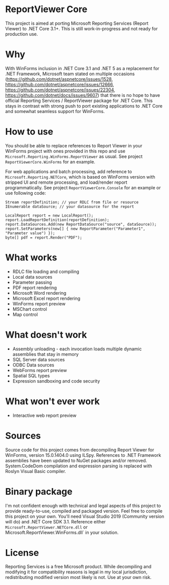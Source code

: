 # ReportViewer Core
This project is aimed at porting Microsoft Reporting Services (Report Viewer) to .NET Core 3.1+. This is still work-in-progress and not ready for production use.

# Why
With WinForms inclusion in .NET Core 3.1 and .NET 5 as a replacement for .NET Framework, Microsoft team stated on multiple occasions (https://github.com/dotnet/aspnetcore/issues/1528, https://github.com/dotnet/aspnetcore/issues/12666, https://github.com/dotnet/aspnetcore/issues/22304, https://github.com/dotnet/docs/issues/9607) that there is no hope to have official Reporting Services / ReportViewer package for .NET Core. This stays in contrast with strong push to port existing applications to .NET Core and somewhat seamless support for WinForms.

# How to use
You should be able to replace references to Report Viewer in your WinForms project with ones provided in this repo and use `Microsoft.Reporting.WinForms.ReportViewer` as usual. See project `ReportViewerCore.WinForms` for an example.

For web applications and batch processing, add reference to `Microsoft.Reporting.NETCore`, which is based on WinForms version with stripped UI and remote processing, and load/render report programmatically. See project `ReportViewerCore.Console` for an example or use following code:

    Stream reportDefinition; // your RDLC from file or resource
    IEnumerable dataSource; // your datasource for the report
    
    LocalReport report = new LocalReport();
    report.LoadReportDefinition(reportDefinition);
    report.DataSources.Add(new ReportDataSource("source", dataSource));
    report.SetParameters(new[] { new ReportParameter("Parameter1", "Parameter value") });
    byte[] pdf = report.Render("PDF");

# What works
 * RDLC file loading and compiling
 * Local data sources
 * Parameter passing
 * PDF report rendering
 * Microsoft Word rendering
 * Microsoft Excel report rendering
 * WinForms report preview
 * MSChart control
 * Map control

# What doesn't work
 * Assembly unloading - each invocation loads multiple dynamic assemblies that stay in memory
 * SQL Server data sources
 * ODBC Data sources
 * WebForms report preview
 * Spatial SQL types
 * Expression sandboxing and code security

# What won't ever work
 * Interactive web report preview

# Sources
Source code for this project comes from decompiling Report Viewer for WinForms, version 15.0.1404.0 using ILSpy. References to .NET Framework assemblies have been updated to NuGet packages and/or removed. System.CodeDom compilation and expression parsing is replaced with Roslyn Visual Basic compiler.

# Binary package
I'm not confident enough with technical and legal aspects of this project to provide ready-to-use, compiled and packaged version. Feel free to compile this project on your own. You'll need Visual Studio 2019 (Community version will do) and .NET Core SDK 3.1. Reference either `Microsoft.ReportViewer.NETCore.dll` or Microsoft.ReportViewer.WinForms.dll` in your solution.

# License
Reporting Services is a free Microsoft product. While decompiling and modifying it for compatibility reasons is legal in my local jurisdiction, redistributing modified version most likely is not. Use at your own risk.
